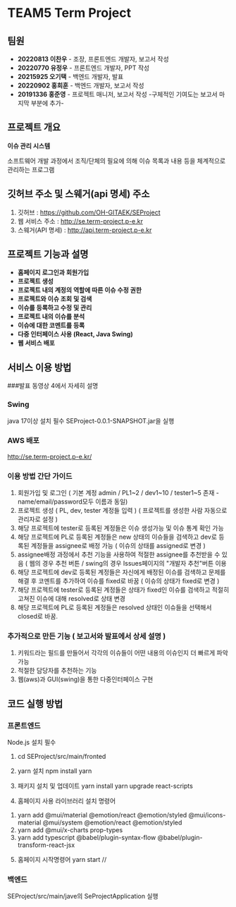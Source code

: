 # TEAM5 Term Project

## 팀원
- **20220813 이찬우** - 조장, 프론트엔드 개발자, 보고서 작성
- **20220770 유정우** - 프론트엔드 개발자, PPT 작성
- **20215925 오기택** - 백엔드 개발자, 발표
- **20220902 홍희훈** - 백엔드 개발자, 보고서 작성
- **20191336 홍준영** - 프로젝트 매니저, 보고서 작성
  -구체적인 기여도는 보고서 마지막 부분에 추가-

## 프로젝트 개요
**이슈 관리 시스템**

소프트웨어 개발 과정에서 조직/단체의 필요에 의해 이슈 목록과 내용 등을 체계적으로 관리하는 프로그램

## 깃허브 주소 및 스웨거(api 명세) 주소
1. 깃허브 : https://github.com/OH-GITAEK/SEProject
2. 웹 서비스 주소 : http://se.term-project.p-e.kr
3. 스웨거(API 명세) : http://api.term-project.p-e.kr

## 프로젝트 기능과 설명
- **홈페이지 로그인과 회원가입**
- **프로젝트 생성**
- **프로젝트 내의 계정의 역할에 따른 이슈 수정 권한**
- **프로젝트와 이슈 조회 및 검색**
- **이슈를 등록하고 수정 및 관리**
- **프로젝트 내의 이슈를 분석**
- **이슈에 대한 코멘트를 등록**
- **다중 인터페이스 사용 (React, Java Swing)**
- **웹 서비스 배포**

## 서비스 이용 방법
###발표 동영상 4에서 자세히 설명

### Swing
java 17이상 설치 필수
SEProject-0.0.1-SNAPSHOT.jar을 실행

### AWS 배포
http://se.term-project.p-e.kr/

### 이용 방법 간단 가이드
1. 회원가입 및 로그인 ( 기본 계정 admin / PL1~2 / dev1~10 / tester1~5 존재 - name/email/password모두 이름과 동일)
2. 프로젝트 생성 ( PL, dev, tester 계정들 입력 ) ( 프로젝트를 생성한 사람 자동으로 관리자로 설정 )
3. 해당 프로젝트에 tester로 등록된 계정들은 이슈 생성가능 및 이슈 통계 확인 가능
4. 해당 프로젝트에 PL로 등록된 계정들은 new 상태의 이슈들을 검색하고 dev로 등록된 계정들을 assignee로 배정 가능 ( 이슈의 상태를 assigned로 변경 )
5. assignee배정 과정에서 추천 기능을 사용하여 적절한 assignee를 추천받을 수 있음 ( 웹의 경우 추천 버튼 / swing의 경우 Issues페이지의 "개발자 추천"버튼 이용
6. 해당 프로젝트에 dev로 등록된 계정들은 자신에게 배정된 이슈를 검색하고 문제를 해결 후 코멘트를 추가하여 이슈를 fixed로 바꿈 ( 이슈의 상태가 fixed로 변경 )
7. 해당 프로젝트에 tester로 등록된 계정들은 상태가 fixed인 이슈를 검색하고 적절히 고쳐진 이슈에 대해 resolved로 상태 변경
8. 해당 프로젝트에 PL로 등록된 계정들은 resolved 상태인 이슈들을 선택해서 closed로 바꿈.

### 추가적으로 만든 기능 ( 보고서와 발표에서 상세 설명 )
1. 키워드라는 필드를 만들어서 각각의 이슈들이 어떤 내용의 이슈인지 더 빠르게 파악 가능
2. 적절한 담당자를 추천하는 기능
3. 웹(aws)과 GUI(swing)을 통한 다중인터페이스 구현

## 코드 실행 방법
### 프론트엔드
Node.js 설치 필수

1. cd SEProject/src/main/fronted
2. yarn 설치
   npm install yarn
3. 패키지 설치 및 업데이트
   yarn install
   yarn upgrade react-scripts

4. 홈페이지 사용 라이브러리 설치 명령어
1) yarn add @mui/material @emotion/react @emotion/styled @mui/icons-material @mui/system @emotion/react @emotion/styled
2) yarn add @mui/x-charts prop-types
3) yarn add typescript @babel/plugin-syntax-flow @babel/plugin-transform-react-jsx

5. 홈페이지 시작명령어
   yarn start //

### 백엔드
SEProject/src/main/jave의 SeProjectApplication 실행
